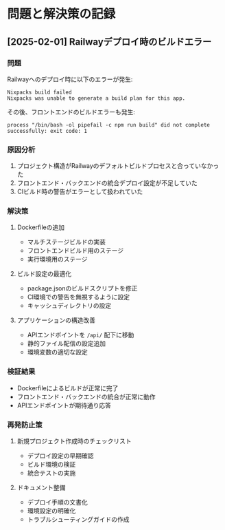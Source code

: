 # 問題と解決策の記録

## [2025-02-01] Railwayデプロイ時のビルドエラー

### 問題
Railwayへのデプロイ時に以下のエラーが発生:
```
Nixpacks build failed
Nixpacks was unable to generate a build plan for this app.
```

その後、フロントエンドのビルドエラーも発生:
```
process "/bin/bash -ol pipefail -c npm run build" did not complete successfully: exit code: 1
```

### 原因分析
1. プロジェクト構造がRailwayのデフォルトビルドプロセスと合っていなかった
2. フロントエンド・バックエンドの統合デプロイ設定が不足していた
3. CIビルド時の警告がエラーとして扱われていた

### 解決策
1. Dockerfileの追加
   - マルチステージビルドの実装
   - フロントエンドビルド用のステージ
   - 実行環境用のステージ

2. ビルド設定の最適化
   - package.jsonのビルドスクリプトを修正
   - CI環境での警告を無視するように設定
   - キャッシュディレクトリの設定

3. アプリケーションの構造改善
   - APIエンドポイントを `/api/` 配下に移動
   - 静的ファイル配信の設定追加
   - 環境変数の適切な設定

### 検証結果
- Dockerfileによるビルドが正常に完了
- フロントエンド・バックエンドの統合が正常に動作
- APIエンドポイントが期待通り応答

### 再発防止策
1. 新規プロジェクト作成時のチェックリスト
   - デプロイ設定の早期確認
   - ビルド環境の検証
   - 統合テストの実施

2. ドキュメント整備
   - デプロイ手順の文書化
   - 環境設定の明確化
   - トラブルシューティングガイドの作成